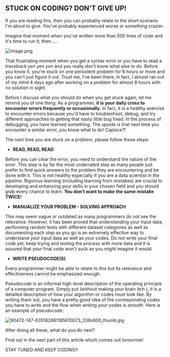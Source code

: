 ## STUCK ON CODING? DON'T GIVE UP!

If you are reading this, then you can probably relate to the short scenario I'm about to give. You've probably experienced worse or something crazier.

Imagine that moment when you've written more than 500 lines of code and it's time to run it, then.....


![image.png](https://cdn.hashnode.com/res/hashnode/image/upload/v1597531889236/12BMUCKq3.png)


That frustrating moment when you get a syntax error or you have to read a *traceback yen yen yen* and you really don't know what else to do. Before you know it, you're stuck on one persistent problem for 6 hours or more and you can't just figure it out. Trust me, I've been there; in fact, I almost ran out of my mind 4 days ago after working on a problem for almost 8 hours with no solution in sight.


Before I discuss what you should do when you get stuck again, let me remind you of one thing: As a programmer, **it is your daily cross to encounter errors frequently or occasionally.** In fact, it is a healthy exercise to encounter errors because you'd have to troubleshoot, debug, and try different approaches to getting that nasty little bug fixed. In the process of debugging, you have learned something. The upside is that next time you encounter a similar error, you know what to do! Capisce?!


The next time you are stuck on a problem, please follow these steps:

- **READ, READ, READ**

Before you can clear the error, you need to understand the nature of the error. This step is by far the most underrated step as many people just prefer to find quick answers to the problem they are encountering and be done with it. This is not healthy especially if you are a data scientist *in the pipeline.* Rigorous learning (including learning from mistakes) are crucial to developing and enhancing your skills in your chosen field and you should grab every chance to learn. **You don't want to make the same mistake TWICE!**


- **MANUALIZE YOUR PROBLEM - SOLVING APPROACH**

This may seem vague or outdated as many programmers do not see the relevance. However, it has been proved that understanding your input data, performing random tests with different dataset categories as well as documenting each step as you go is an extremely effective way to understand your input data as well as your codes. Do not write your final code yet, keep trying and testing the process with more data and it is assured that your final code won't suck as you might imagine it would.


- **WRITE PSEUDOCODE(S)**

Every programmer might be able to relate to this but its relevance and effectiveness cannot be emphasized enough. 

Pseudocode is an informal high-level description of the operating principle of a computer program. Simply put (without making your brain itch <lol>), it is a detailed description of how your algorithm or codes must look like. By writing them out, you have a pretty good idea of the corresponding codes you have to write and the flow when writing your codes is *smooth.* Here is an example of pseudocode:


![90472-147-635182861185610073_338x600_thumb.jpg](https://cdn.hashnode.com/res/hashnode/image/upload/v1597531574197/6Je1sZxQg.jpeg)


After doing all these, what do you do next?

Find out in the next part of this article which comes out tomorrow!


STAY TUNED AND KEEP CODING!!

 